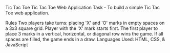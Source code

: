 Tic Tac Toe
Tic Tac Toe Web Application
Task - To build a simple Tic Tac Toe web application.

Rules
Two players take turns: placing 'X' and 'O' marks in empty spaces on a 3x3 square grid.
Player with the 'X' mark starts first. The first player to place 3 marks in a vertical, horizontal, or diagonal row wins the game.
If all spaces are filled, the game ends in a draw.
Languages Used: HTML, CSS, & JavaScript
